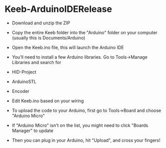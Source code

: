 # Keeb-ArduinoIDERelease

* Download and unzip the ZIP
* Copy the entire Keeb folder into the "Arduino" folder on your computer (usually this is Documents/Arduino)
* Open the Keeb.ino file, this will launch the Arduino IDE
* You'll need to install a few Arduino libraries. Go to Tools->Manage Libraries and search for
 * HID-Project
 * ArduinoSTL
 * Encoder
* Edit Keeb.ino based on your wiring

* To upload the code to your Arduino, first go to Tools->Board and choose "Arduino Micro"
 * If "Arduino Micro" isn't on the list, you might need to click "Boards Manager" to update
* Then you can plug in your Arduino, hit "Upload", and cross your fingers!

